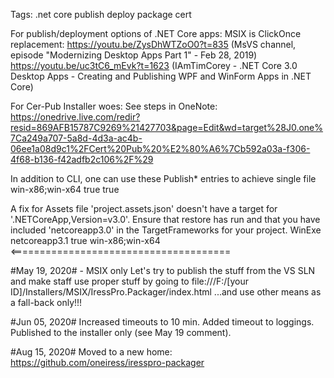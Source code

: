 ﻿Tags: .net core publish deploy package cert

For publish/deployment options of .NET Core apps: MSIX is ClickOnce replacement: 
  https://youtu.be/ZysDhWTZoO0?t=835 (MsVS channel, episode "Modernizing Desktop Apps Part 1" - Feb 28, 2019)
  https://youtu.be/uc3tC6_mEvk?t=1623 (IAmTimCorey - .NET Core 3.0 Desktop Apps - Creating and Publishing WPF and WinForm Apps in .NET Core)

For Cer-Pub Installer woes:
  See steps in OneNote:  https://onedrive.live.com/redir?resid=869AFB15787C9269%21427703&page=Edit&wd=target%28J0.one%7Ca249a707-5a8d-4d3a-ac4b-06ee1a08d9c1%2FCert%20Pub%20%E2%80%A6%7Cb592a03a-f306-4f68-b136-f42adfb2c106%2F%29

In addition to CLI, one can use these Publish* entries to achieve single file 
    <RuntimeIdentifiers>win-x86;win-x64</RuntimeIdentifiers>
    <PublishSingleFile>true</PublishSingleFile>
    <PublishTrimmed>true</PublishTrimmed>

A fix for   Assets file 'project.assets.json' doesn't have a target for '.NETCoreApp,Version=v3.0'. Ensure that restore has run and that you have included 'netcoreapp3.0' in the TargetFrameworks for your project.
<Project Sdk="Microsoft.NET.Sdk.WindowsDesktop">
  <PropertyGroup>
    <OutputType>WinExe</OutputType>
    <TargetFramework>netcoreapp3.1</TargetFramework>
    <UseWPF>true</UseWPF>
    <RuntimeIdentifiers>win-x86;win-x64</RuntimeIdentifiers>    <======================================
  </PropertyGroup>
  
#May 19, 2020# - MSIX only
  Let's try to publish the stuff from the VS SLN and make staff use proper stuff by going to file:///F:/[your ID]/Installers/MSIX/IressPro.Packager/index.html
  ...and use other means as a fall-back only!!!
  
#Jun 05, 2020#
  Increased timeouts to 10 min.
  Added timeout to loggings.
  Published to the installer only (see May 19 comment).

#Aug 15, 2020#
  Moved to a new home: https://github.com/oneiress/iresspro-packager
